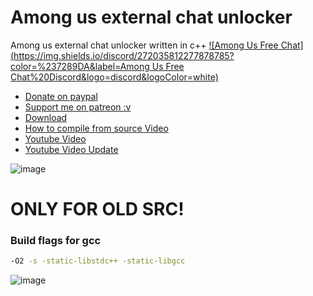 # Among us external chat unlocker
Among us external chat unlocker written in c++
[![Among Us Free Chat](https://img.shields.io/discord/272035812277878785?color=%237289DA&label=Among Us Free Chat%20Discord&logo=discord&logoColor=white)](https://discord.gg/qx4NpVvrDF)
- [Donate on paypal](https://www.paypal.com/donate?hosted_button_id=PTRYHABP7FHGN)
- [Support me on patreon :v](https://www.patreon.com/Vili69)
- [Download](https://github.com/Vili1/Among-us-Free-Chat-unlocker/releases/)
- [How to compile from source Video](https://youtu.be/Xg9KLTM688c)
- [Youtube Video](https://youtu.be/K7Pa2PbEvzY)
- [Youtube Video Update](https://youtu.be/Nor549tiOT4)

![image](https://user-images.githubusercontent.com/42891941/131033514-437fabc7-0960-480e-8677-13ab16c450c9.png)


# ONLY FOR OLD SRC!

### Build flags for gcc
```bash 
-O2 -s -static-libstdc++ -static-libgcc
```
![image](https://user-images.githubusercontent.com/42891941/125162903-1729f580-e193-11eb-9564-678d63b7ad2c.png)
